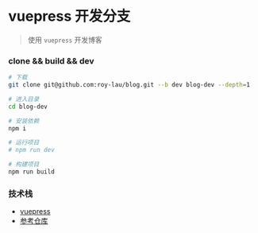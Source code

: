 # 				vuepress 开发分支

> 使用 `vuepress` 开发博客


### clone && build && dev


```sh
# 下载
git clone git@github.com:roy-lau/blog.git --b dev blog-dev --depth=1

# 进入目录
cd blog-dev

# 安装依赖
npm i

# 运行项目
# npm run dev

# 构建项目
npm run build
```


### 技术栈

* [vuepress](https://vuepress.vuejs.org/zh/)
* [参考仓库](https://github.com/vuepress-reco/vuepress-theme-reco)
